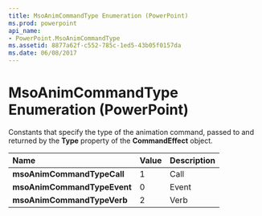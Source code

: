 ```yaml
---
title: MsoAnimCommandType Enumeration (PowerPoint)
ms.prod: powerpoint
api_name:
- PowerPoint.MsoAnimCommandType
ms.assetid: 8877a62f-c552-785c-1ed5-43b05f0157da
ms.date: 06/08/2017
---
```



# MsoAnimCommandType Enumeration (PowerPoint)

Constants that specify the type of the animation command, passed to and returned by the  **Type** property of the **CommandEffect** object.



|**Name**|**Value**|**Description**|
|:-----|:-----|:-----|
|**msoAnimCommandTypeCall**|1|Call|
|**msoAnimCommandTypeEvent**|0|Event|
|**msoAnimCommandTypeVerb**|2|Verb|

